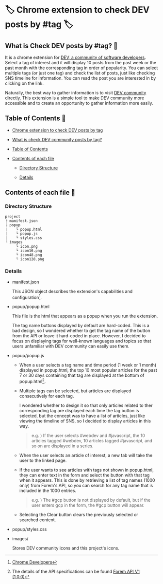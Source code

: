 # :label: Chrome extension to check DEV posts by #tag :label:


## What is Check DEV posts by #tag? :memo:
It is a chrome extension for [DEV, a community of software developers](https://dev.to/). Select a tag of interest and it will display 10 posts from the past week or the past month with the corresponding tag in order of popularity.
You can select multiple tags (or just one tag) and check the list of posts, just like checking SNS timeline for information. You can read the post you are interested in by clicking on the link. 
  
  Naturally, the best way to gather information is to visit [DEV community](https://dev.to/) directly. This extension is a simple tool to make DEV community more accessible and to create an opportunity to gather information more easily.

## Table of Contents :seedling:
  
  - [Chrome extension to check DEV posts by tag](https://github.com/TimTam-v2/project_cs50/blob/main/README.md#label-chrome-extension-to-check-dev-posts-by-tag-label)
  
  - [What is check DEV community posts by tag?](https://github.com/TimTam-v2/project_cs50/blob/main/README.md#what-is-check-dev-community-posts-by-tag-memo)
  
  - [Table of Contents](https://github.com/TimTam-v2/project_cs50/blob/main/README.md#table-of-contents-seedling)
  
  - [Contents of each file](https://github.com/TimTam-v2/project_cs50/blob/main/README.md#contents-of-each-file-rocket)
  
    - [Directory Structure](https://github.com/TimTam-v2/project_cs50/blob/main/README.md#directory-structure)
    
    - [Details](https://github.com/TimTam-v2/project_cs50/blob/main/README.md#details)

## Contents of each file :rocket:
  ### Directory Structure
  ```
  project
  ├ manifest.json
  ├ popup
  |    └ popup.html
  |    └ popup.js
  |    └ styles.css
  └ images
       └ icon.png
       └ icon16.png
       └ icon48.png
       └ icon128.png
  ```
 ### Details
  - manifest.json
  
    This JSON object describes the extension's capabilities and configuration[^1].
  
  
  - popup/popup.html
  
    This file is the html that appears as a popup when you run the extension. 
  
    The tag name buttons displayed by default are hard-coded. This is a bad design, so I wondered whether to get the tag name of the button from the API or leave it hard-coded in place.
    However, I decided to focus on displaying tags for well-known languages and topics so that users unfamiliar with DEV community can easily use them.
  
  - popup/popup.js
    
    - When a user selects a tag name and time period (1 week or 1 month) displayed in popup.html, the top 10 most popular articles for the past 7 or 30 days containing that tag are displayed at the bottom of popup.html[^2].
    
    - Multiple tags can be selected, but articles are displayed consecutively for each tag.
      
      I wondered whether to design it so that only articles related to ther corresponding tag are displayed each time the tag button is selected, 
      but the concept was to have a list of articles, just like viewing the timeline of SNS, so I decided to display articles in this way.
  
      > e.g. )  If the user selects #webdev and #javascript, the 10 articles tagged #webdev, 10 articles tagged #javascript, and so on are displayed in a series.
    
    - When the user selects an article of interest, a new tab will take the user to the linked page.
    
    - If the user wants to see articles with tags not shown in popup.html, they can enter text in the form and select the button with that tag when it appears.
      This is done by retrieving a list of tag names (1000 only) from Forem's API, so you can search for any tag name that is included in the 1000 entries.
  
      > e.g. )  The #gcp button is not displayed by default, but if the user enters gcp in the form, the #gcp button will appear.
  
    - Selecting the Clear button clears the previously selected or searched content.
  
  - popup/styles.css
  
  - images/
  
    Stores DEV community icons and this project's icons.
  

  [^1]: [Chrome Developers](https://developer.chrome.com/docs/extensions/mv3/getstarted/development-basics/)
  [^2]: The details of the API specifications can be found [Forem API V1 (1.0.0)](https://developers.forem.com/api/v1#tag/articles/operation/getArticles)
